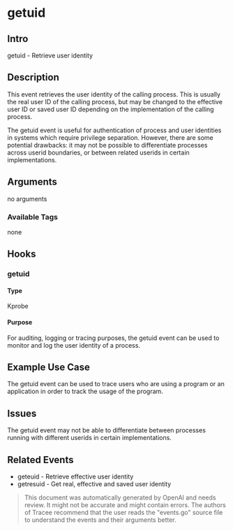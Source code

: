 
# getuid

## Intro
getuid - Retrieve user identity

## Description
This event retrieves the user identity of the calling process. This is usually the real user ID of the calling process, but may be changed to the effective user ID or saved user ID depending on the implementation of the calling process.

The getuid event is useful for authentication of process and user identities in systems which require privilege separation. However, there are some potential drawbacks: it may not be possible to differentiate processes across userid boundaries, or between related userids in certain implementations.

## Arguments
no arguments

### Available Tags
none

## Hooks
### getuid
#### Type
Kprobe
#### Purpose
For auditing, logging or tracing purposes, the getuid event can be used to monitor and log the user identity of a process.

## Example Use Case
The getuid event can be used to trace users who are using a program or an application in order to track the usage of the program.

## Issues
The getuid event may not be able to differentiate between processes running with different userids in certain implementations.

## Related Events
* geteuid - Retrieve effective user identity
* getresuid - Get real, effective and saved user identity

> This document was automatically generated by OpenAI and needs review. It might
> not be accurate and might contain errors. The authors of Tracee recommend that
> the user reads the "events.go" source file to understand the events and their
> arguments better.
